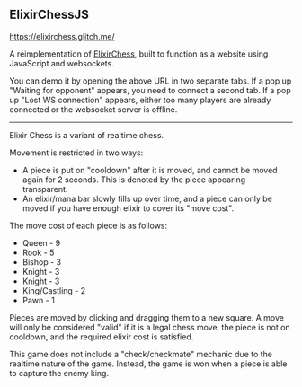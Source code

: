 ## ElixirChessJS

https://elixirchess.glitch.me/

A reimplementation of [ElixirChess](https://github.com/Flame442/ElixirChess), built to function as a website using JavaScript and websockets.

You can demo it by opening the above URL in two separate tabs.
If a pop up "Waiting for opponent" appears, you need to connect a second tab.
If a pop up "Lost WS connection" appears, either too many players are already connected or the websocket server is offline.

---

Elixir Chess is a variant of realtime chess.

Movement is restricted in two ways:
- A piece is put on "cooldown" after it is moved, and cannot be moved again for 2 seconds. This is denoted by the piece appearing transparent.
- An elixir/mana bar slowly fills up over time, and a piece can only be moved if you have enough elixir to cover its "move cost".

The move cost of each piece is as follows:
- Queen - 9
- Rook - 5
- Bishop - 3
- Knight - 3
- Knight - 3
- King/Castling - 2
- Pawn - 1

Pieces are moved by clicking and dragging them to a new square.
A move will only be considered "valid" if it is a legal chess move, the piece is not on cooldown, and the required elixir cost is satisfied.

This game does not include a "check/checkmate" mechanic due to the realtime nature of the game.
Instead, the game is won when a piece is able to capture the enemy king.

